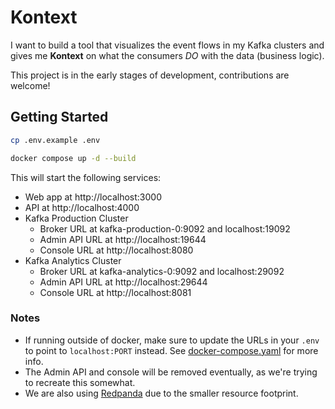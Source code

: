 # Kontext

I want to build a tool that visualizes the event flows in my Kafka clusters and gives me **Kontext** on what the consumers *DO* with the data (business logic). 

This project is in the early stages of development, contributions are welcome!


## Getting Started

```bash
cp .env.example .env

docker compose up -d --build
```

This will start the following services:
- Web app at http://localhost:3000
- API at http://localhost:4000
- Kafka Production Cluster 
    - Broker URL at kafka-production-0:9092 and localhost:19092
    - Admin API URL at http://localhost:19644 
    - Console URL at http://localhost:8080
- Kafka Analytics Cluster 
    - Broker URL at kafka-analytics-0:9092 and localhost:29092
    - Admin API URL at http://localhost:29644
    - Console URL at http://localhost:8081


### Notes
- If running outside of docker, make sure to update the URLs in your `.env` to point to `localhost:PORT` instead. See [docker-compose.yaml](docker-compose.yaml) for more info.
- The Admin API and console will be removed eventually, as we're trying to recreate this somewhat.
- We are also using [Redpanda]("https://redpanda.com/") due to the smaller resource footprint. 
